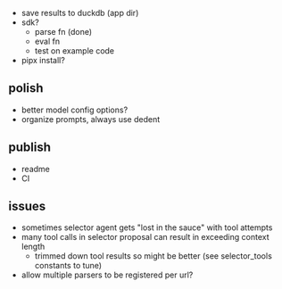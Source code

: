 - save results to duckdb (app dir)
- sdk? 
  - parse fn (done)
  - eval fn
  - test on example code
- pipx install?

## polish
- better model config options?
- organize prompts, always use dedent

## publish
- readme
- CI

## issues
- sometimes selector agent gets "lost in the sauce" with tool attempts
- many tool calls in selector proposal can result in exceeding context length
  - trimmed down tool results so might be better (see selector_tools constants to tune)
- allow multiple parsers to be registered per url?

